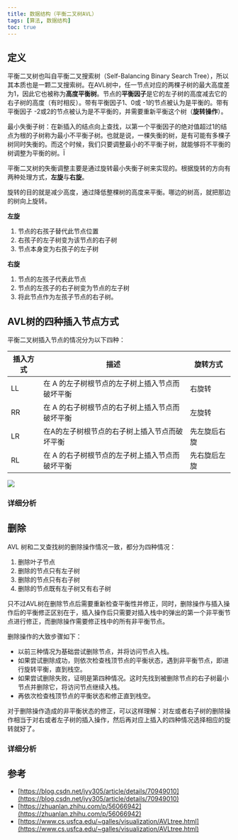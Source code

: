 ```yaml
---
title: 数据结构（平衡二叉树AVL）
tags: [算法, 数据结构]
toc: true
---
```


## 定义

平衡二叉树也叫自平衡二叉搜索树（Self-Balancing Binary Search Tree），所以其本质也是一颗二叉搜索树。在AVL树中，任一节点对应的两棵子树的最大高度差为1，因此它也被称为**高度平衡树**。节点的**平衡因子**是它的左子树的高度减去它的右子树的高度（有时相反）。带有平衡因子1、0或 -1的节点被认为是平衡的。带有平衡因子 -2或2的节点被认为是不平衡的，并需要重新平衡这个树（**旋转操作**）。


最小失衡子树：在新插入的结点向上查找，以第一个平衡因子的绝对值超过1的结点为根的子树称为最小不平衡子树。也就是说，一棵失衡的树，是有可能有多棵子树同时失衡的。而这个时候，我们只要调整最小的不平衡子树，就能够将不平衡的树调整为平衡的树。Ï

平衡二叉树的失衡调整主要是通过旋转最小失衡子树来实现的。根据旋转的方向有两种处理方式，**左旋**与**右旋**。

旋转的目的就是减少高度，通过降低整棵树的高度来平衡。哪边的树高，就把那边的树向上旋转。

**左旋**

1. 节点的右孩子替代此节点位置 
2. 右孩子的左子树变为该节点的右子树 
3. 节点本身变为右孩子的左子树

**右旋**

1. 节点的左孩子代表此节点 
2. 节点的左孩子的右子树变为节点的左子树 
3. 将此节点作为左孩子节点的右子树。



## AVL树的四种插入节点方式


平衡二叉树插入节点的情况分为以下四种：

| 插入方式 | 描述 | 旋转方式 | 
| -------- | ------------------ | ------------ | 
| LL | 在 A 的左子树根节点的左子树上插入节点而破坏平衡 | 右旋转 | 
| RR | 在 A 的右子树根节点的右子树上插入节点而破坏平衡 | 左旋转 | 
| LR | 在A的左子树根节点的右子树上插入节点而破坏平衡 | 先左旋后右旋 | 
| RL | 在 A 的右子树根节点的左子树上插入节点而破坏平衡 | 先右旋后左旋 |

![](./avl_tree_1.png)

### 详细分析



## 删除


AVL 树和二叉查找树的删除操作情况一致，都分为四种情况：

1. 删除叶子节点 
2. 删除的节点只有左子树 
3. 删除的节点只有右子树 
4. 删除的节点既有左子树又有右子树

只不过AVL树在删除节点后需要重新检查平衡性并修正，同时，删除操作与插入操作后的平衡修正区别在于，插入操作后只需要对插入栈中的弹出的第一个非平衡节点进行修正，而删除操作需要修正栈中的所有非平衡节点。

删除操作的大致步骤如下：

- 以前三种情况为基础尝试删除节点，并将访问节点入栈。
- 如果尝试删除成功，则依次检查栈顶节点的平衡状态，遇到非平衡节点，即进行旋转平衡，直到栈空。
- 如果尝试删除失败，证明是第四种情况。这时先找到被删除节点的右子树最小节点并删除它，将访问节点继续入栈。
- 再依次检查栈顶节点的平衡状态和修正直到栈空。

对于删除操作造成的非平衡状态的修正，可以这样理解：对左或者右子树的删除操作相当于对右或者左子树的插入操作，然后再对应上插入的四种情况选择相应的旋转就好了。

### 详细分析


## 参考

- [https://blog.csdn.net/jyy305/article/details/70949010](https://blog.csdn.net/jyy305/article/details/70949010)
- [https://zhuanlan.zhihu.com/p/56066942](https://zhuanlan.zhihu.com/p/56066942)
- [https://www.cs.usfca.edu/~galles/visualization/AVLtree.html](https://www.cs.usfca.edu/~galles/visualization/AVLtree.html)


